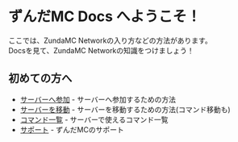 # ずんだMC Docs へようこそ！
ここでは、ZundaMC Networkの入り方などの方法があります。<br>
Docsを見て、ZundaMC Networkの知識をつけましょう！

## 初めての方へ
* [サーバーへ参加](join.md) - サーバーへ参加するための方法
* [サーバーを移動](move.md) - サーバーを移動するための方法(コマンド移動も)
* [コマンド一覧](commands.md) - サーバーで使えるコマンド一覧
* [サポート](support.md) - ずんだMCのサポート
